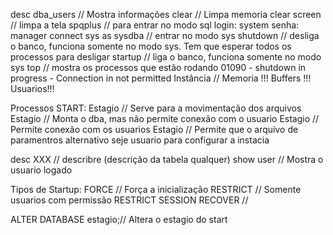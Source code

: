 desc dba_users  	// Mostra informações 
clear 			// Limpa memoria
clear screen 		// limpa a tela
spqplus 		// para entrar no modo sql
login: system senha: manager
connect sys as sysdba 	// entrar no modo sys
shutdown 		// desliga o banco, funciona somente no modo sys. Tem que esperar todos os processos para desligar
startup 		// liga o banco, funciona somente no modo sys
top 			// mostra os processos que estão rodando
01090 - shutdown in progress - Connection in not permitted
Instância		// Memoria !!! Buffers !!! Usuarios!!!

Processos START:
Estagio <NOMOUNT>	// Serve para a movimentação dos arquivos
Estagio <MOUNT>		// Monta o dba, mas não permite conexão com o usuario
Estagio <OPEN>		// Permite conexão com os usuarios
Estagio <PFILE>		// Permite que o arquivo de paramentros alternativo seje usuario para configurar a instacia

desc XXX		// describre (descrição da tabela qualquer) 
show user		// Mostra o usuario logado

Tipos de Startup:
FORCE			// Força a inicialização
RESTRICT		// Somente usuarios com permissão RESTRICT SESSION
RECOVER			// 

ALTER DATABASE	estagio;// Altera o estagio do start

